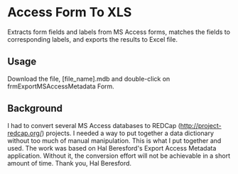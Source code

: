 Access Form To XLS
==================

Extracts form fields and labels from MS Access forms, 
matches the fields to corresponding labels, and
exports the results to Excel file.


Usage
------------------
Download the file, [file_name].mdb and double-click on frmExportMSAccessMetadata Form.


Background
------------------
I had to convert several MS Access databases to REDCap (http://project-redcap.org/) projects. I needed a way to put together a data dictionary without too much of manual manipulation. This is what I put together and used. The work was based on Hal Beresford's Export Access Metadata application. Without it, the conversion effort will not be achievable in a short amount of time. Thank you, Hal Beresford.
